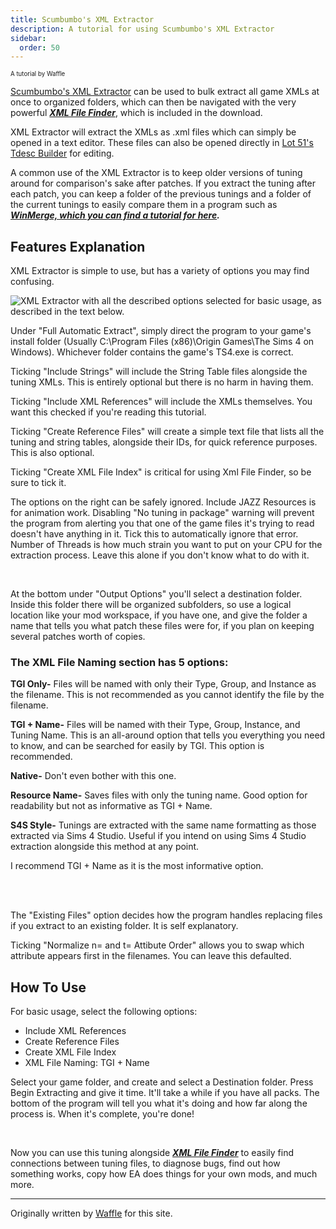 ```yaml
---
title: Scumbumbo's XML Extractor
description: A tutorial for using Scumbumbo's XML Extractor
sidebar:
  order: 50
---
```


<sup><sub>A tutorial by Waffle</sup></sub>

[Scumbumbo's XML Extractor](https://scumbumbomods.com/xml-extractor/) can be used to bulk extract all game XMLs at once to organized folders, which can then be navigated with the very powerful ***[XML File Finder](../xml-file-finder/)***, which is included in the download.

XML Extractor will extract the XMLs as .xml files which can simply be opened in a text editor. These files can also be opened directly in [Lot 51's Tdesc Builder](https://tdesc.lot51.cc/) for editing.

A common use of the XML Extractor is to keep older versions of tuning around for comparison's sake after patches. If you extract the tuning after each patch, you can keep a folder of the previous tunings and a folder of the current tunings to easily compare them in a program such as ***[WinMerge, which you can find a tutorial for here](../winmerge/).***

## Features Explanation

XML Extractor is simple to use, but has a variety of options you may find confusing. 

![XML Extractor with all the described options selected for basic usage, as described in the text below.](~/assets/File-Extractor-waffle.png)

Under "Full Automatic Extract", simply direct the program to your game's install folder (Usually C:\\Program Files (x86)\\Origin Games\\The Sims 4 on Windows). Whichever folder contains the game's TS4.exe is correct.

Ticking "Include Strings" will include the String Table files alongside the tuning XMLs. This is entirely optional but there is no harm in having them.

Ticking "Include XML References" will include the XMLs themselves. You want this checked if you're reading this tutorial.

Ticking "Create Reference Files" will create a simple text file that lists all the tuning and string tables, alongside their IDs, for quick reference purposes. This is also optional.

Ticking "Create XML File Index" is critical for using Xml File Finder, so be sure to tick it.

The options on the right can be safely ignored. Include JAZZ Resources is for animation work. Disabling "No tuning in package" warning will prevent the program from alerting you that one of the game files it's trying to read doesn't have anything in it. Tick this to automatically ignore that error. Number of Threads is how much strain you want to put on your CPU for the extraction process. Leave this alone if you don't know what to do with it.

<br>

At the bottom under "Output Options" you'll select a destination folder. Inside this folder there will be organized subfolders, so use a logical location like your mod workspace, if you have one, and give the folder a name that tells you what patch these files were for, if you plan on keeping several patches worth of copies.

### The XML File Naming section has 5 options:

**TGI Only-** Files will be named with only their Type, Group, and Instance as the filename. This is not recommended as you cannot identify the file by the filename.

**TGI + Name-** Files will be named with their Type, Group, Instance, and Tuning Name. This is an all-around option that tells you everything you need to know, and can be searched for easily by TGI. This option is recommended.

**Native-** Don't even bother with this one. 

**Resource Name-** Saves files with only the tuning name. Good option for readability but not as informative as TGI + Name.

**S4S Style-** Tunings are extracted with the same name formatting as those extracted via Sims 4 Studio. Useful if you intend on using Sims 4 Studio extraction alongside this method at any point.

I recommend TGI + Name as it is the most informative option.

<br>

<br>

The "Existing Files" option decides how the program handles replacing files if you extract to an existing folder. It is self explanatory.

Ticking "Normalize n= and t= Attibute Order" allows you to swap which attribute appears first in the filenames. You can leave this defaulted.

How To Use
---

For basic usage, select the following options:

- Include XML References
- Create Reference Files
- Create XML File Index
- XML File Naming: TGI + Name

Select your game folder, and create and select a Destination folder. Press Begin Extracting and give it time. It'll take a while if you have all packs. The bottom of the program will tell you what it's doing and how far along the process is. When it's complete, you're done! 

<br>

Now you can use this tuning alongside ***[XML File Finder](../xml-file-finder/)*** to easily find connections between tuning files, to diagnose bugs, find out how something works, copy how EA does things for your own mods, and much more.

---

Originally written by [Waffle](https://www.patreon.com/c/waffle_mix_ins/) for this site.